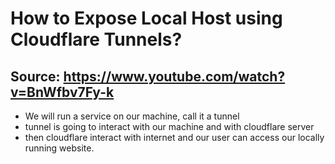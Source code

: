 # How to Expose Local Host using Cloudflare Tunnels?

## Source: https://www.youtube.com/watch?v=BnWfbv7Fy-k

- We will run a service on our machine, call it a tunnel
- tunnel is going to interact with our machine and with cloudflare server
- then cloudflare interact with internet and our user can access our locally running website.
